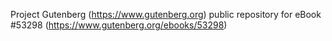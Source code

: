 Project Gutenberg (https://www.gutenberg.org) public repository for
eBook #53298 (https://www.gutenberg.org/ebooks/53298)
